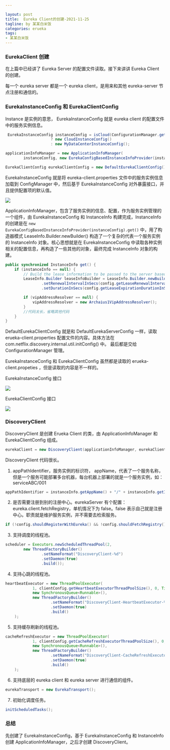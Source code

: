 ```yaml
---

layout: post
title:  Eureka Client的创建-2021-11-25
tagline: by 某某白米饭
categories: erueka
tags:
- 某某白米饭
---
```

<!--more-->

### EurekaClient 创建

在上篇中已经讲了 Eureka Server 的配置文件读取。接下来讲讲 Eureka Client 的创建。

每一个 eureka server 都是一个 eureka client，是用来和其他 eureka-server 节点注册和通信的。

### EurekaInstanceConfig 和 EurekaClientConfig

Instance 是实例的意思， EurekaInstanceConfig 就是 eureka client 的配置文件中的服务实例信息。
```java
 EurekaInstanceConfig instanceConfig = isCloud(ConfigurationManager.getDeploymentContext())
                    ? new CloudInstanceConfig()
                    : new MyDataCenterInstanceConfig();

applicationInfoManager = new ApplicationInfoManager(
        instanceConfig, new EurekaConfigBasedInstanceInfoProvider(instanceConfig).get());

EurekaClientConfig eurekaClientConfig = new DefaultEurekaClientConfig();
```

EurekaInstanceConfig 就是将 eureka-client.properties 文件中的服务实例信息加载到 ConfigManager 中，然后基于 EurekaInstanceConfig 对外暴露接口，并且提供配置项的默认值。

![](http://www.javanorth.cn/assets/images/2021/eureka/eurekaclient/0.png)

ApplicationInfoManager，包含了服务实例的信息、配置，作为服务实例管理的一个组件，由 EurekaInstanceConfig 和 InstanceInfo 构建完成，InstanceInfo 的创建是在 `new EurekaConfigBasedInstanceInfoProvider(instanceConfig).get()` 中，用了构造器模式 LeaseInfo.Builder.newBuilder() 构造了一个复杂的代表一个服务实例的 InstanceInfo 对象。核心思想就是在 EurekaInstanceConfig 中读取各种实例相关的配置信息，再构造了一些其他的对象，最终完成 InstanceInfo 对象的构建。

```java
public synchronized InstanceInfo get() {
    if (instanceInfo == null) {
        // Build the lease information to be passed to the server based on config
        LeaseInfo.Builder leaseInfoBuilder = LeaseInfo.Builder.newBuilder()
                .setRenewalIntervalInSecs(config.getLeaseRenewalIntervalInSeconds())
                .setDurationInSecs(config.getLeaseExpirationDurationInSeconds());

        if (vipAddressResolver == null) {
            vipAddressResolver = new Archaius1VipAddressResolver();
        }
        //代码太长，省略其他代码
    }
}
```

DefaultEurekaClientConfig 就是和 DefaultEurekaServerConfig 一样，读取 erueka-client.properties 配置文件的内容。具体方法在 com.netflix.discovery.internal.util.initConfig() 中。
最后都是交给 ConfigurationManager 管理。

EurekaInstanceConfig 和 EurekaClientConfig 虽然都是读取的 erueka-client.propeties ，但是读取的内容是不一样的。

EurekaInstanceConfig 接口

![](http://www.javanorth.cn/assets/images/2021/eureka/eurekaclient/1.png)

EurekaClientConfig 接口

![](http://www.javanorth.cn/assets/images/2021/eureka/eurekaclient/2.png)


### DiscoveryClient

DiscoveryClient 是创建 Erueka Client 的类，由 ApplicationInfoManager 和 EurekaClientConfig 组成。

```java
eurekaClient = new DiscoveryClient(applicationInfoManager, eurekaClientConfig);
```

DiscoveryClient 代码很长。

1. appPathIdentifier，服务实例的标识符，  appName，代表了一个服务名称，但是一个服务可能部署多台机器，每台机器上部署的就是一个服务实例，如：serviceABC/001

```java
appPathIdentifier = instanceInfo.getAppName() + "/" + instanceInfo.getId();
```

2. 是否需要注册到别的注册中心。eurekaServer 有个配置：eureka.client.fetchRegistry，单机情况下为 false。false 表示自己就是注册中心。职责就是维护服务实例，并不需要去检索服务。

```java
if (!config.shouldRegisterWithEureka() && !config.shouldFetchRegistry()) {}
```

3. 支持调度的线程池。

```java
scheduler = Executors.newScheduledThreadPool(2,
        new ThreadFactoryBuilder()
                .setNameFormat("DiscoveryClient-%d")
                .setDaemon(true)
                .build());
```

4. 支持心跳的线程池。

```java
heartbeatExecutor = new ThreadPoolExecutor(
            1, clientConfig.getHeartbeatExecutorThreadPoolSize(), 0, TimeUnit.SECONDS,
            new SynchronousQueue<Runnable>(),
            new ThreadFactoryBuilder()
                    .setNameFormat("DiscoveryClient-HeartbeatExecutor-%d")
                    .setDaemon(true)
                    .build()
    ); 
```

5. 支持缓存刷新的线程池。

```java
cacheRefreshExecutor = new ThreadPoolExecutor(
            1, clientConfig.getCacheRefreshExecutorThreadPoolSize(), 0, TimeUnit.SECONDS,
            new SynchronousQueue<Runnable>(),
            new ThreadFactoryBuilder()
                    .setNameFormat("DiscoveryClient-CacheRefreshExecutor-%d")
                    .setDaemon(true)
                    .build()
    );
```

6. 支持底层的 eureka client 和 eureka server 进行通信的组件。

```java
eurekaTransport = new EurekaTransport();
```

7. 初始化调度任务。

```java
initScheduledTasks();
```

### 总结

先创建了 EurekaInstanceConfig，基于 EurekaInstanceConfig 和 InstanceInfo 创建 ApplicationInfoManager，之后才创建 DiscoveryClient。
